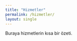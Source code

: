 ```yaml
---
title: "Hizmetler"
permalink: /hizmetler/
layout: single
---
```


Buraya hizmetlerin kısa bir özeti.
